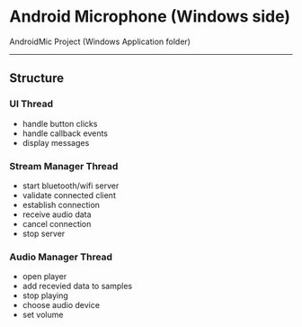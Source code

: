 # Android Microphone (Windows side)  

AndroidMic Project (Windows Application folder)  

------

## Structure

### UI Thread  

* handle button clicks  
* handle callback events  
* display messages  

### Stream Manager Thread  

* start bluetooth/wifi server  
* validate connected client  
* establish connection  
* receive audio data  
* cancel connection  
* stop server  

### Audio Manager Thread  

* open player  
* add recevied data to samples  
* stop playing  
* choose audio device  
* set volume  